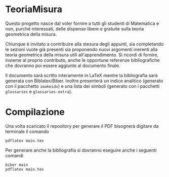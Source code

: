 # TeoriaMisura
Questo progetto nasce dal voler fornire a tutti gli studenti di Matematica e non, purché interessati, delle dispense libere e gratuite sulla teoria geometrica della misura.

Chiunque è invitato a contribuire alla stesura degli appunti, sia completando le sezioni vuote già presenti sia proponendo nuovi argomenti inerenti alla teoria geometrica della misura utili all'apprendimento. Si ricordi di fornire, insieme al proprio contributo, anche le opportune referenze bibliografiche che dovranno poi essere aggiunte al documento finale.

Il documento sarà scritto interamente in LaTeX mentre la bibliografia sarà generata con Biblatex/Biber. Inoltre presenterà un indice analitico (generato con il pacchetto `imakeidx`) e una lista dei simboli (generato con i pacchetti `glossaries` e `glossaries-extra`).

# Compilazione
Una volta scaricato il repository per generare il PDF bisognerà digitare da terminale il comando

```
pdflatex main.tex
```

Per generare anche la bibliografia si dovranno eseguire anche i seguenti comandi

```
biber main
pdflatex main.tex
```
